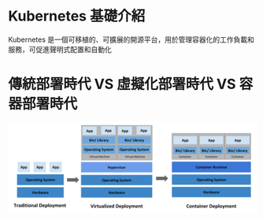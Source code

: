 # Kubernetes 基礎介紹  
Kubernetes 是一個可移植的、可擴展的開源平台，用於管理容器化的工作負載和服務，可促進聲明式配置和自動化
# 傳統部署時代 VS 虛擬化部署時代 VS 容器部署時代
![Image text](https://github.com/Azathoth-1661/Kubernetes/blob/main/container_evolution.svg)
